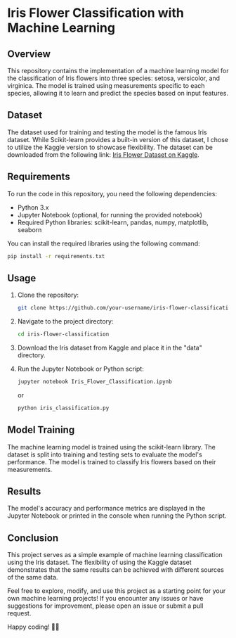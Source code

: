 # Iris Flower Classification with Machine Learning

## Overview
This repository contains the implementation of a machine learning model for the classification of Iris flowers into three species: setosa, versicolor, and virginica. The model is trained using measurements specific to each species, allowing it to learn and predict the species based on input features.

## Dataset
The dataset used for training and testing the model is the famous Iris dataset. While Scikit-learn provides a built-in version of this dataset, I chose to utilize the Kaggle version to showcase flexibility. The dataset can be downloaded from the following link: [Iris Flower Dataset on Kaggle](insert_link_here).

## Requirements
To run the code in this repository, you need the following dependencies:
- Python 3.x
- Jupyter Notebook (optional, for running the provided notebook)
- Required Python libraries: scikit-learn, pandas, numpy, matplotlib, seaborn

You can install the required libraries using the following command:
```bash
pip install -r requirements.txt
```

## Usage
1. Clone the repository:
   ```bash
   git clone https://github.com/your-username/iris-flower-classification.git
   ```

2. Navigate to the project directory:
   ```bash
   cd iris-flower-classification
   ```

3. Download the Iris dataset from Kaggle and place it in the "data" directory.

4. Run the Jupyter Notebook or Python script:
   ```bash
   jupyter notebook Iris_Flower_Classification.ipynb
   ```
   or
   ```bash
   python iris_classification.py
   ```

## Model Training
The machine learning model is trained using the scikit-learn library. The dataset is split into training and testing sets to evaluate the model's performance. The model is trained to classify Iris flowers based on their measurements.

## Results
The model's accuracy and performance metrics are displayed in the Jupyter Notebook or printed in the console when running the Python script.

## Conclusion
This project serves as a simple example of machine learning classification using the Iris dataset. The flexibility of using the Kaggle dataset demonstrates that the same results can be achieved with different sources of the same data.

Feel free to explore, modify, and use this project as a starting point for your own machine learning projects! If you encounter any issues or have suggestions for improvement, please open an issue or submit a pull request.

Happy coding! 🌸✨
